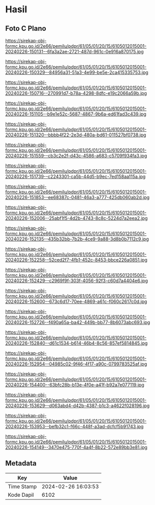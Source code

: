 # Hasil

## Foto C Plano

https://sirekap-obj-formc.kpu.go.id/2e66/pemilu/pdpr/61/05/01/20/15/6105012015001-20240226-150131--6fa3a2ae-2721-487d-961c-0e916a870175.jpg

https://sirekap-obj-formc.kpu.go.id/2e66/pemilu/pdpr/61/05/01/20/15/6105012015001-20240226-150329--84956a31-51a3-4e99-be5e-2ca415335753.jpg

https://sirekap-obj-formc.kpu.go.id/2e66/pemilu/pdpr/61/05/01/20/15/6105012015001-20240226-150716--270991d7-b78a-4298-8dfc-e19c2066a59b.jpg

https://sirekap-obj-formc.kpu.go.id/2e66/pemilu/pdpr/61/05/01/20/15/6105012015001-20240226-151105--b9e1e52c-5687-4867-9b6a-ed61fad3c439.jpg

https://sirekap-obj-formc.kpu.go.id/2e66/pemilu/pdpr/61/05/01/20/15/6105012015001-20240226-151320--bbbb4f22-2e3d-480a-bd61-011527bf0738.jpg

https://sirekap-obj-formc.kpu.go.id/2e66/pemilu/pdpr/61/05/01/20/15/6105012015001-20240226-151559--cb3c2e2f-d43c-4586-a683-c5709f934fa3.jpg

https://sirekap-obj-formc.kpu.go.id/2e66/pemilu/pdpr/61/05/01/20/15/6105012015001-20240226-151739--c2243301-ca5b-44d5-b9ec-7ed158aa115a.jpg

https://sirekap-obj-formc.kpu.go.id/2e66/pemilu/pdpr/61/05/01/20/15/6105012015001-20240226-151853--ee68387c-0481-46a3-a777-425db060ab2d.jpg

https://sirekap-obj-formc.kpu.go.id/2e66/pemilu/pdpr/61/05/01/20/15/6105012015001-20240226-152006--25abf1f5-4d2b-4743-8c8c-5224d7a2eea2.jpg

https://sirekap-obj-formc.kpu.go.id/2e66/pemilu/pdpr/61/05/01/20/15/6105012015001-20240226-152135--435b32bb-7b2b-4ce9-9a88-3d8b0b7112c9.jpg

https://sirekap-obj-formc.kpu.go.id/2e66/pemilu/pdpr/61/05/01/20/15/6105012015001-20240226-152258--52ced2f7-4fb1-452c-8453-bbce226a0851.jpg

https://sirekap-obj-formc.kpu.go.id/2e66/pemilu/pdpr/61/05/01/20/15/6105012015001-20240226-152429--c2969f9f-303f-4056-92f3-c60d7a4404e6.jpg

https://sirekap-obj-formc.kpu.go.id/2e66/pemilu/pdpr/61/05/01/20/15/6105012015001-20240226-152600--673c6d17-70ee-4869-a61c-f060c2617c0d.jpg

https://sirekap-obj-formc.kpu.go.id/2e66/pemilu/pdpr/61/05/01/20/15/6105012015001-20240226-152726--f490a65a-ba42-449b-bb77-8b6073abc693.jpg

https://sirekap-obj-formc.kpu.go.id/2e66/pemilu/pdpr/61/05/01/20/15/6105012015001-20240226-152840--d61c1534-b614-46b4-8c56-857ef5814845.jpg

https://sirekap-obj-formc.kpu.go.id/2e66/pemilu/pdpr/61/05/01/20/15/6105012015001-20240226-152954--04985c02-9f46-4f17-a90c-0799783525af.jpg

https://sirekap-obj-formc.kpu.go.id/2e66/pemilu/pdpr/61/05/01/20/15/6105012015001-20240226-154400--63bfc28b-b13e-4f0e-a41f-b92a7e077119.jpg

https://sirekap-obj-formc.kpu.go.id/2e66/pemilu/pdpr/61/05/01/20/15/6105012015001-20240226-153629--d063abd4-d42b-4387-b1c3-a4622f028196.jpg

https://sirekap-obj-formc.kpu.go.id/2e66/pemilu/pdpr/61/05/01/20/15/6105012015001-20240226-153953--befb32c1-f66c-448f-a3ad-dcfcf5b91743.jpg

https://sirekap-obj-formc.kpu.go.id/2e66/pemilu/pdpr/61/05/01/20/15/6105012015001-20240226-154149--3470e475-770f-4a4f-8b22-572e89bb3e81.jpg


## Metadata

| Key        | Value               |
| ---------- | ------------------- |
| Time Stamp | 2024-02-26 16:03:53 |
| Kode Dapil | 6102                |



